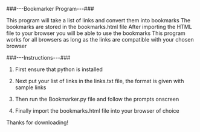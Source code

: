 ###---Bookmarker Program---###

This program will take a list of links and convert them into bookmarks
The bookmarks are stored in the bookmarks.html file
After importing the HTML file to your browser you will be able to use the bookmarks
This program works for all browsers as long as the links are compatible with your chosen browser

###---Instructions---###

1) First ensure that python is installed

2) Next put your list of links in the links.txt file, the format is given with sample links

3) Then run the Bookmarker.py file and follow the prompts onscreen

4) Finally import the bookmarks.html file into your browser of choice

Thanks for downloading!
